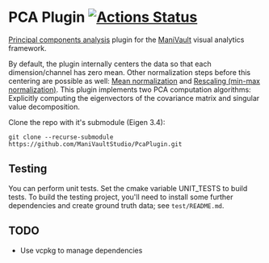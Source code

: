 # PCA Plugin  [![Actions Status](https://github.com/ManiVaultStudio/ParallelCoordinatesPlugin/workflows/ParallelCoordinatesPlugin/badge.svg?branch=master)](https://github.com/ManiVaultStudio/ParallelCoordinatesPlugin/actions)

[Principal components analysis](https://en.wikipedia.org/wiki/Principal_component_analysis) plugin for the [ManiVault](https://github.com/ManiVaultStudio/core) visual analytics framework.

By default, the plugin internally centers the data so that each dimension/channel has zero mean.
Other normalization steps before this centering are possible as well: [Mean normalization](https://en.wikipedia.org/wiki/Feature_scaling#Mean_normalization) and [Rescaling (min-max normalization)](https://en.wikipedia.org/wiki/Feature_scaling#Rescaling_(min-max_normalization)).
This plugin implements two PCA computation algorithms: Explicitly computing the eigenvectors of the covariance matrix and singular value decomposition.

Clone the repo with it's submodule (Eigen 3.4):
```
git clone --recurse-submodule https://github.com/ManiVaultStudio/PcaPlugin.git
```

## Testing
You can perform unit tests. Set the cmake variable UNIT_TESTS to build tests. To build the testing project, you'll need to install some further dependencies and create ground truth data; see `test/README.md`.

## TODO
- Use vcpkg to manage dependencies
